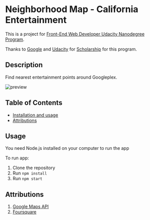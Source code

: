 # Neighborhood Map - California Entertainment

This is a project for [Front-End Web Developer Udacity Nanodegree Program](https://www.udacity.com/course/front-end-web-developer-nanodegree--nd001).

Thanks to [Google](https://google.com "Google") and [Udacity](https://www.udacity.com "Udacity") for [Scholarship](https://www.udacity.com/google-scholarships) for this program.

## Description

Find nearest entertainment points around Googleplex.

![preview](https://burk.in/neighborhood/screenshot.jpg)

## Table of Contents

* [Installation and usage](#usage)
* [Attributions](#attributions)

## Usage

You need Node.js installed on your computer to run the app

To run app:
1. Clone the repository
2. Run `npm install`
3. Run `npm start`

## Attributions

1. [Google Maps API](https://maps.google.com)
2. [Foursquare](https://https://foursquare.com)